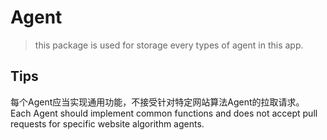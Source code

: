 # Agent

> this package is used for storage every types of agent in this app.

## Tips
每个Agent应当实现通用功能，不接受针对特定网站算法Agent的拉取请求。  
Each Agent should implement common functions and does not accept pull requests for specific website algorithm agents.  



